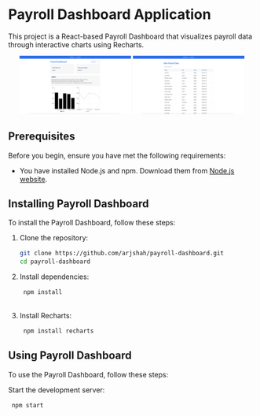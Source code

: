 # Payroll Dashboard Application

This project is a React-based Payroll Dashboard that visualizes payroll data through interactive charts using Recharts.

<p align="center">
  <img src="assets/payroll-report-1.png" alt="Payroll Report 1" width="45%">
  <img src="assets/payroll-report-2.png" alt="Payroll Report 2" width="45%">
</p>

## Prerequisites

Before you begin, ensure you have met the following requirements:

* You have installed Node.js and npm. Download them from [Node.js website](https://nodejs.org/).

## Installing Payroll Dashboard

To install the Payroll Dashboard, follow these steps:

1. Clone the repository:
   ```bash
   git clone https://github.com/arjshah/payroll-dashboard.git
   cd payroll-dashboard

2. Install dependencies:
   ```bash
    npm install
  
3. Install Recharts:
   ```bash
    npm install recharts

## Using Payroll Dashboard
To use the Payroll Dashboard, follow these steps:

  Start the development server:
   ```bash
    npm start
